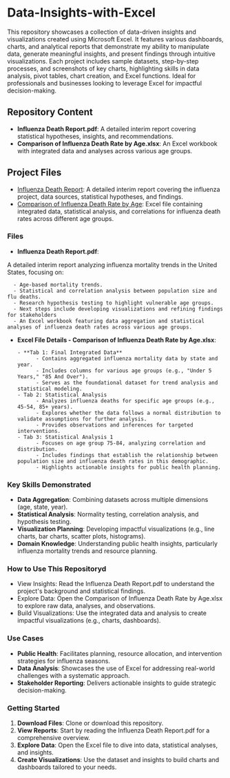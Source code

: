 # Data-Insights-with-Excel
This repository showcases a collection of data-driven insights and visualizations created using Microsoft Excel. It features various dashboards, charts, and analytical reports that demonstrate my ability to manipulate data, generate meaningful insights, and present findings through intuitive visualizations. Each project includes sample datasets, step-by-step processes, and screenshots of key charts, highlighting skills in data analysis, pivot tables, chart creation, and Excel functions. Ideal for professionals and businesses looking to leverage Excel for impactful decision-making.

## Repository Content
- **Influenza Death Report.pdf**: A detailed interim report covering statistical hypotheses, insights, and recommendations.
- **Comparison of Influenza Death Rate by Age.xlsx**: An Excel workbook with integrated data and analyses across various age groups.


## Project Files

- [Influenza Death Report](Influenza%20Death%20Report.pdf): A detailed interim report covering the influenza project, data sources, statistical hypotheses, and findings.
- [Comparison of Influenza Death Rate by Age](Comparison%20of%20Influenza%20Death%20Rate%20by%20Age.xlsx): Excel file containing integrated data, statistical analysis, and correlations for influenza death rates across different age groups.


### Files

- **Influenza Death Report.pdf**:

A detailed interim report analyzing influenza mortality trends in the United States, focusing on:

      - Age-based mortality trends.
      - Statistical and correlation analysis between population size and flu deaths.
      - Research hypothesis testing to highlight vulnerable age groups.
      - Next steps include developing visualizations and refining findings for stakeholders
      - An Excel workbook featuring data aggregation and statistical analyses of influenza death rates across various age groups.

- **Excel File Details - Comparison of Influenza Death Rate by Age.xlsx**:

      - **Tab 1: Final Integrated Data**
            - Contains aggregated influenza mortality data by state and year.
            - Includes columns for various age groups (e.g., "Under 5 Years," "85 And Over").
            - Serves as the foundational dataset for trend analysis and statistical modeling.
      - Tab 2: Statistical Analysis
            - Analyzes influenza deaths for specific age groups (e.g., 45-54, 85+ years).
            - Explores whether the data follows a normal distribution to validate assumptions for further analysis.
            - Provides observations and inferences for targeted interventions.
      - Tab 3: Statistical Analysis 1
            - Focuses on age group 75-84, analyzing correlation and distribution.
            - Includes findings that establish the relationship between population size and influenza death rates in this demographic.
            - Highlights actionable insights for public health planning.
### Key Skills Demonstrated
- **Data Aggregation**: Combining datasets across multiple dimensions (age, state, year).
- **Statistical Analysis**: Normality testing, correlation analysis, and hypothesis testing.
- **Visualization Planning**: Developing impactful visualizations (e.g., line charts, bar charts, scatter plots, histograms).
- **Domain Knowledge**: Understanding public health insights, particularly influenza mortality trends and resource planning.

### How to Use This Repositoryd
- View Insights: Read the Influenza Death Report.pdf to understand the project's background and statistical findings.
- Explore Data: Open the Comparison of Influenza Death Rate by Age.xlsx to explore raw data, analyses, and observations.
- Build Visualizations: Use the integrated data and analysis to create impactful visualizations (e.g., charts, dashboards).

### Use Cases
- **Public Health**: Facilitates planning, resource allocation, and intervention strategies for influenza seasons.
- **Data Analysis**: Showcases the use of Excel for addressing real-world challenges with a systematic approach.
- **Stakeholder Reporting**: Delivers actionable insights to guide strategic decision-making.

### Getting Started
1. **Download Files**: Clone or download this repository.
2. **View Reports**: Start by reading the Influenza Death Report.pdf for a comprehensive overview.
3. **Explore Data**: Open the Excel file to dive into data, statistical analyses, and insights.
4. **Create Visualizations**: Use the dataset and insights to build charts and dashboards tailored to your needs.

